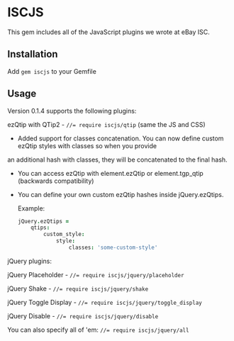 # ISCJS

This gem includes all of the JavaScript plugins we wrote at eBay ISC.

## Installation

Add `gem iscjs` to your Gemfile

## Usage

Version 0.1.4 supports the following plugins:

ezQtip with QTip2 - `//= require iscjs/qtip` (same the JS and CSS)

 * Added support for classes concatenation. You can now define custom ezQtip styles with classes so when you provide

 an additional hash with classes, they will be concatenated to the final hash.

 * You can access ezQtip with element.ezQtip or element.tgp_qtip (backwards compatibility)

 * You can define your own custom ezQtip hashes inside jQuery.ezQtips.

   Example:
    ```coffee
    jQuery.ezQtips =
        qtips:
            custom_style:
                style:
                    classes: 'some-custom-style'
    ```

jQuery plugins:

jQuery Placeholder - `//= require iscjs/jquery/placeholder`

jQuery Shake - `//= require iscjs/jquery/shake`

jQuery Toggle Display - `//= require iscjs/jquery/toggle_display`

jQuery Disable - `//= require iscjs/jquery/disable`

You can also specify all of 'em: `//= require iscjs/jquery/all`